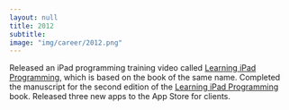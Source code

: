 ```yaml
---
layout: null
title: 2012
subtitle:
image: "img/career/2012.png"
---
```

Released an iPad programming training video called [Learning iPad Programming][1], which is based on the book of the same name. Completed the manuscript for the second edition of the [Learning iPad Programming][2] book. Released three new apps to the App Store for clients.

[1]: http://my.safaribooksonline.com/video/programming/ipad/9780132981163?bookview=overview
[2]: http://www.learningipadprogramming.com/
